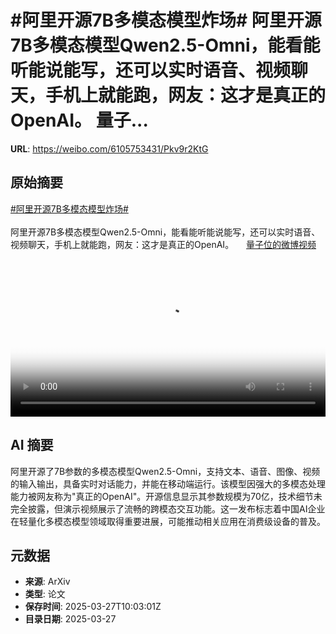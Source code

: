 # #阿里开源7B多模态模型炸场# 阿里开源7B多模态模型Qwen2.5-Omni，能看能听能说能写，还可以实时语音、视频聊天，手机上就能跑，网友：这才是真正的OpenAI。 量子...

**URL**: https://weibo.com/6105753431/Pkv9r2KtG

## 原始摘要

<a href="https://m.weibo.cn/search?containerid=231522type%3D1%26t%3D10%26q%3D%23%E9%98%BF%E9%87%8C%E5%BC%80%E6%BA%907B%E5%A4%9A%E6%A8%A1%E6%80%81%E6%A8%A1%E5%9E%8B%E7%82%B8%E5%9C%BA%23&amp;extparam=%23%E9%98%BF%E9%87%8C%E5%BC%80%E6%BA%907B%E5%A4%9A%E6%A8%A1%E6%80%81%E6%A8%A1%E5%9E%8B%E7%82%B8%E5%9C%BA%23" data-hide=""><span class="surl-text">#阿里开源7B多模态模型炸场#</span></a> <br><br>阿里开源7B多模态模型Qwen2.5-Omni，能看能听能说能写，还可以实时语音、视频聊天，手机上就能跑，网友：这才是真正的OpenAI。 <a href="https://video.weibo.com/show?fid=1034:5148860092186680" data-hide=""><span class="url-icon"><img style="width: 1rem;height: 1rem" src="https://h5.sinaimg.cn/upload/2015/09/25/3/timeline_card_small_video_default.png" referrerpolicy="no-referrer"></span><span class="surl-text">量子位的微博视频</span></a> <br clear="both"><div style="clear: both"></div><video controls="controls" poster="https://tvax4.sinaimg.cn/orj480/006Fd7o3ly1hzvnm9peb0j30u01hcjtv.jpg" style="width: 100%"><source src="https://f.video.weibocdn.com/o0/kT2YfUDDlx08n0nkKtna01041200kRNZ0E010.mp4?label=mp4_720p&amp;template=720x1280.24.0&amp;ori=0&amp;ps=1CwnkDw1GXwCQx&amp;Expires=1743073369&amp;ssig=sh12s5pAL4&amp;KID=unistore,video"><source src="https://f.video.weibocdn.com/o0/Bxt5TzXFlx08n0nkQgME01041200cfQC0E010.mp4?label=mp4_hd&amp;template=540x960.24.0&amp;ori=0&amp;ps=1CwnkDw1GXwCQx&amp;Expires=1743073369&amp;ssig=vGEt3%2Bp7Ud&amp;KID=unistore,video"><source src="https://f.video.weibocdn.com/o0/TnrFRm5jlx08n0nkCDnG010412006PfL0E010.mp4?label=mp4_ld&amp;template=360x640.24.0&amp;ori=0&amp;ps=1CwnkDw1GXwCQx&amp;Expires=1743073369&amp;ssig=kmnP2bnFu2&amp;KID=unistore,video"><p>视频无法显示，请前往<a href="https://video.weibo.com/show?fid=1034%3A5148860092186680" target="_blank" rel="noopener noreferrer">微博视频</a>观看。</p></video>

## AI 摘要

阿里开源了7B参数的多模态模型Qwen2.5-Omni，支持文本、语音、图像、视频的输入输出，具备实时对话能力，并能在移动端运行。该模型因强大的多模态处理能力被网友称为"真正的OpenAI"。开源信息显示其参数规模为70亿，技术细节未完全披露，但演示视频展示了流畅的跨模态交互功能。这一发布标志着中国AI企业在轻量化多模态模型领域取得重要进展，可能推动相关应用在消费级设备的普及。

## 元数据

- **来源**: ArXiv
- **类型**: 论文
- **保存时间**: 2025-03-27T10:03:01Z
- **目录日期**: 2025-03-27

